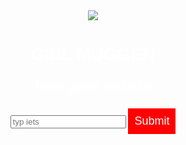 <!DOCTYPE html>
<head>
  <title>Giel Muggen</title>
  <style>
    body {
      text-align: center;
      background: url("");
      background-size: cover;
      background-position: center;
      color: white;
      font-family: helvetica;
    }
    p {
      font-size: 22px;
    }
    input[type="submit"] {
      border: 0;
      padding: 10px;
      font-size: 18px;
      color: white;
      background: red;
    }
  </style>
</head>
<body>
<img src="/assets/anna.png">
  <h1>GIEL MUGGEN</h1>
  <p>Hele goeie website</p>
  <input type="email" placeholder="typ iets">
  <input type="submit">
</body>
